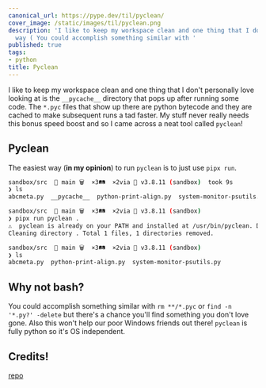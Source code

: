 ```yaml
---
canonical_url: https://pype.dev/til/pyclean/
cover_image: /static/images/til/pyclean.png
description: 'I like to keep my workspace clean and one thing that I don The easiest
  way ( You could accomplish something similar with '
published: true
tags:
- python
title: Pyclean
---
```


I like to keep my workspace clean and one thing that I don't personally love looking at is the `__pycache__` directory that pops up after running some code. The `*.pyc` files that show up there are python bytecode and they are cached to make subsequent runs a tad faster.  My stuff never really needs this bonus speed boost and so I came across a neat tool called `pyclean`!

## Pyclean

The easiest way (**in my opinion**) to run `pyclean` is to just use `pipx run`.

```bash
sandbox/src  🌱 main 🗑️  ×3🛤️  ×2via 🐍 v3.8.11 (sandbox)  took 9s
❯ ls
abcmeta.py  __pycache__  python-print-align.py  system-monitor-psutils.py

sandbox/src  🌱 main 🗑️  ×3🛤️  ×2via 🐍 v3.8.11 (sandbox)
❯ pipx run pyclean .
⚠️  pyclean is already on your PATH and installed at /usr/bin/pyclean. Downloading and running anyway.
Cleaning directory . Total 1 files, 1 directories removed.

sandbox/src  🌱 main 🗑️  ×3🛤️  ×2via 🐍 v3.8.11 (sandbox)
❯ ls
abcmeta.py  python-print-align.py  system-monitor-psutils.py

```

## Why not bash?

You could accomplish something similar with `rm **/*.pyc` or `find -n '*.py?' -delete` but there's a chance you'll find something you don't love gone. Also this won't help our poor Windows friends out there!
`pyclean` is fully python so it's OS independent.

## Credits!

[repo](https://github.com/bittner/pyclean)